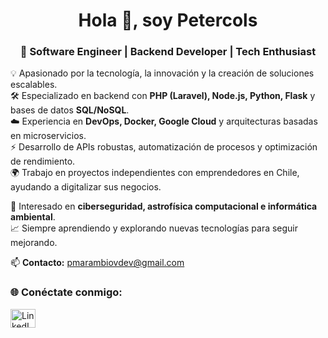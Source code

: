 <h1 align="center">Hola 👋, soy Petercols</h1>
<h3 align="center">🚀 Software Engineer | Backend Developer | Tech Enthusiast</h3>

💡 Apasionado por la tecnología, la innovación y la creación de soluciones escalables.  
🛠️ Especializado en backend con **PHP (Laravel), Node.js, Python, Flask** y bases de datos **SQL/NoSQL**.  
☁️ Experiencia en **DevOps, Docker, Google Cloud** y arquitecturas basadas en microservicios.  
⚡ Desarrollo de APIs robustas, automatización de procesos y optimización de rendimiento.  
🌍 Trabajo en proyectos independientes con emprendedores en Chile, ayudando a digitalizar sus negocios.  

🎯 Interesado en **ciberseguridad, astrofísica computacional e informática ambiental**.  
📈 Siempre aprendiendo y explorando nuevas tecnologías para seguir mejorando.  

📫 **Contacto:** pmarambiovdev@gmail.com  

<h3 align="left">🌐 Conéctate conmigo:</h3>
<p align="left">
  <a href="https://www.linkedin.com/in/pedro-m-774b3512b/" target="blank">
    <img align="center" src="https://raw.githubusercontent.com/rahuldkjain/github-profile-readme-generator/master/src/images/icons/Social/linked-in-alt.svg" alt="LinkedIn" height="30" width="40" />
  </a>
</p>

